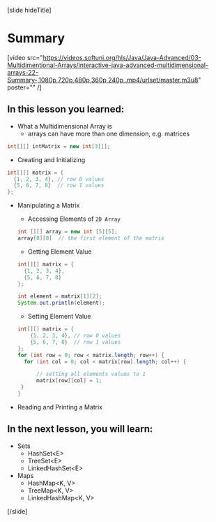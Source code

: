 [slide hideTitle]
# Summary

[video src="https://videos.softuni.org/hls/Java/Java-Advanced/03-Multidimentional-Arrays/interactive-java-advanced-multidimensional-arrays-22-Summary-,1080p,720p,480p,360p,240p,.mp4/urlset/master.m3u8" poster="" /]

## In this lesson you learned:

- What a Multidimensional Array is
    - arrays can have more than one dimension, e.g. matrices

```java
int[][] intMatrix = new int[3][];

```

- Creating and Initializing

```java 
int[][] matrix = {
  {1, 2, 3, 4}, // row 0 values
  {5, 6, 7, 8}  // row 1 values
};
```

- Manipulating a Matrix
    - Accessing Elements of `2D Array`
   ```java
   int [][] array = new int [5][5];
   array[0][0]  // the first element of the matrix
    ```
    - Getting Element Value

   ```java live
   int[][] matrix = {
     {1, 2, 3, 4}, 
     {5, 6, 7, 8} 
   };

   int element = matrix[1][2]; 
   System.out.println(element);
  ```

    - Setting Element Value
    ```java 
   int[][] matrix = {
        {1, 2, 3, 4}, // row 0 values
        {5, 6, 7, 8}  // row 1 values
   };
   for (int row = 0; row < matrix.length; row++) {
      for (int col = 0; col < matrix[row].length; col++) {

          // setting all elements values to 1
          matrix[row][col] = 1;
     }
  }
  ```

- Reading and Printing a Matrix


## In the next lesson, you will learn:

- Sets
    - HashSet\<E\>
    - TreeSet\<E\>
    - LinkedHashSet\<E\>
- Maps
    - HashMap\<K, V\>
    - TreeMap\<K, V\>
    - LinkedHashMap\<K, V\>

[/slide]
